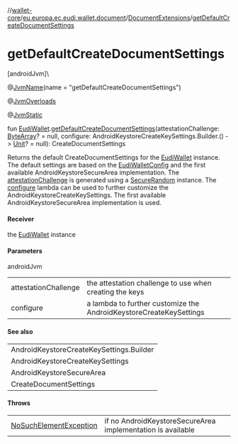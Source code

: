 //[wallet-core](../../../index.md)/[eu.europa.ec.eudi.wallet.document](../index.md)/[DocumentExtensions](index.md)/[getDefaultCreateDocumentSettings](get-default-create-document-settings.md)

# getDefaultCreateDocumentSettings

[androidJvm]\

@[JvmName](https://kotlinlang.org/api/latest/jvm/stdlib/kotlin.jvm/-jvm-name/index.html)(name = &quot;getDefaultCreateDocumentSettings&quot;)

@[JvmOverloads](https://kotlinlang.org/api/latest/jvm/stdlib/kotlin.jvm/-jvm-overloads/index.html)

@[JvmStatic](https://kotlinlang.org/api/latest/jvm/stdlib/kotlin.jvm/-jvm-static/index.html)

fun [EudiWallet](../../eu.europa.ec.eudi.wallet/-eudi-wallet/index.md).[getDefaultCreateDocumentSettings](get-default-create-document-settings.md)(attestationChallenge: [ByteArray](https://kotlinlang.org/api/latest/jvm/stdlib/kotlin/-byte-array/index.html)? = null, configure: AndroidKeystoreCreateKeySettings.Builder.() -&gt; [Unit](https://kotlinlang.org/api/latest/jvm/stdlib/kotlin/-unit/index.html)? = null): CreateDocumentSettings

Returns the default CreateDocumentSettings for the [EudiWallet](../../eu.europa.ec.eudi.wallet/-eudi-wallet/index.md) instance. The default settings are based on the [EudiWalletConfig](../../eu.europa.ec.eudi.wallet/-eudi-wallet-config/index.md) and the first available AndroidKeystoreSecureArea implementation. The [attestationChallenge](get-default-create-document-settings.md) is generated using a [SecureRandom](https://developer.android.com/reference/kotlin/java/security/SecureRandom.html) instance. The [configure](get-default-create-document-settings.md) lambda can be used to further customize the AndroidKeystoreCreateKeySettings. The first available AndroidKeystoreSecureArea implementation is used.

#### Receiver

the [EudiWallet](../../eu.europa.ec.eudi.wallet/-eudi-wallet/index.md) instance

#### Parameters

androidJvm

| | |
|---|---|
| attestationChallenge | the attestation challenge to use when creating the keys |
| configure | a lambda to further customize the AndroidKeystoreCreateKeySettings |

#### See also

| |
|---|
| AndroidKeystoreCreateKeySettings.Builder |
| AndroidKeystoreCreateKeySettings |
| AndroidKeystoreSecureArea |
| CreateDocumentSettings |

#### Throws

| | |
|---|---|
| [NoSuchElementException](https://kotlinlang.org/api/latest/jvm/stdlib/kotlin/-no-such-element-exception/index.html) | if no AndroidKeystoreSecureArea implementation is available |
